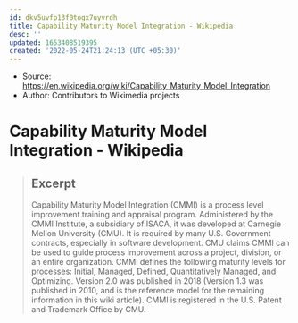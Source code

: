 ```yaml
---
id: dkv5uvfp13f0togx7uyvrdh
title: Capability Maturity Model Integration - Wikipedia
desc: ''
updated: 1653408519395
created: '2022-05-24T21:24:13 (UTC +05:30)'
---
```


- Source: https://en.wikipedia.org/wiki/Capability_Maturity_Model_Integration
- Author: Contributors to Wikimedia projects

# Capability Maturity Model Integration - Wikipedia

> ## Excerpt
> Capability Maturity Model Integration (CMMI) is a process level improvement training and appraisal program. Administered by the CMMI Institute, a subsidiary of ISACA, it was developed at Carnegie Mellon University (CMU). It is required by many U.S. Government contracts, especially in software development. CMU claims CMMI can be used to guide process improvement across a project, division, or an entire organization. CMMI defines the following maturity levels for processes: Initial, Managed, Defined, Quantitatively Managed, and Optimizing. Version 2.0 was published in 2018 (Version 1.3 was published in 2010, and is the reference model for the remaining information in this wiki article). CMMI is registered in the U.S. Patent and Trademark Office by CMU.
